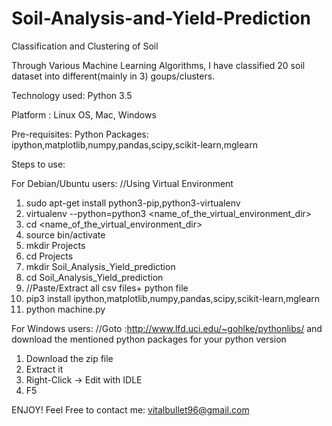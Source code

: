 # Soil-Analysis-and-Yield-Prediction
Classification and Clustering of Soil

Through Various Machine Learning Algorithms, I have classified 20 soil dataset into different(mainly in 3) goups/clusters.

Technology used:  Python 3.5

Platform : Linux OS, Mac, Windows

Pre-requisites:
Python Packages: ipython,matplotlib,numpy,pandas,scipy,scikit-learn,mglearn

Steps to use:

For Debian/Ubuntu users:
//Using Virtual Environment
1.  sudo apt-get install python3-pip,python3-virtualenv
2.  virtualenv --python=python3 <name_of_the_virtual_environment_dir>
3.  cd <name_of_the_virtual_environment_dir>
4.  source bin/activate
5.  mkdir Projects
6.  cd Projects
7.  mkdir Soil_Analysis_Yield_prediction
8.  cd Soil_Analysis_Yield_prediction
9.  //Paste/Extract all csv files+ python file
10. pip3 install ipython,matplotlib,numpy,pandas,scipy,scikit-learn,mglearn
11. python machine.py

For Windows users:
//Goto :http://www.lfd.uci.edu/~gohlke/pythonlibs/ and download the mentioned python packages for your python version
1.  Download the zip file
2.  Extract it
3.  Right-Click -> Edit with IDLE
4.  F5

ENJOY!
Feel Free to contact me:  vitalbullet96@gmail.com
